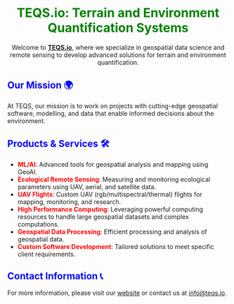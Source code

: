 <div align="center">

# <span style="color:green">TEQS.io: Terrain and Environment Quantification Systems</span>

Welcome to **[TEQS.io](https://teqs.io)**, where we specialize in geospatial data science and remote sensing to develop advanced solutions for terrain and environment quantification.

<!-- ![Welcome to TEQS.io](https://media.giphy.com/media/3o7aD2saalBwwftBIY/giphy.gif) -->

</div>

## <span style="color:blue">Our Mission 🌍</span>
At TEQS, our mission is to work on projects with cutting-edge geospatial software, modelling, and data that enable informed decisions about the environment. 

## <span style="color:blue">Products & Services 🛠️</span>
- **<span style="color:red">ML/AI</span>**: Advanced tools for geospatial analysis and mapping using GeoAI.
- **<span style="color:red">Ecological Remote Sensing</span>**: Measuring and monitoring ecological parameters using UAV, aerial, and satellite data.
- **<span style="color:red">UAV Flights</span>**: Custom UAV (rgb/multispectral/thermal) flights for mapping, monitoring, and research.
- **<span style="color:red">High Performance Computing</span>**: Leveraging powerful computing resources to handle large geospatial datasets and complex computations.
- **<span style="color:red">Geospatial Data Processing</span>**: Efficient processing and analysis of geospatial data.
- **<span style="color:red">Custom Software Development</span>**: Tailored solutions to meet specific client requirements.

## <span style="color:blue">Contact Information 📞</span>
For more information, please visit our [website](https://www.teqs.io) or contact us at [info@teqs.io](mailto:info@teqs.io).
